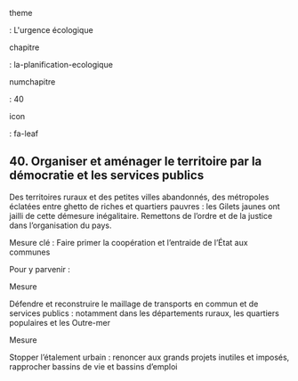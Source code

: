 theme

:   L'urgence écologique

chapitre

:   la-planification-ecologique

numchapitre

:   40

icon

:   fa-leaf

40\. Organiser et aménager le territoire par la démocratie et les
services publics
---------------------------------------------------------------

<div class="admonition note">

Des territoires ruraux et des petites villes abandonnés, des métropoles
éclatées entre ghetto de riches et quartiers pauvres : les Gilets jaunes
ont jailli de cette démesure inégalitaire. Remettons de l’ordre et de la
justice dans l’organisation du pays.

</div>

Mesure clé : Faire primer la coopération et l’entraide de l’État aux
communes

Pour y parvenir :

<div class="admonition">

Mesure

Défendre et reconstruire le maillage de transports en commun et de
services publics : notamment dans les départements ruraux, les quartiers
populaires et les Outre-mer

</div>

<div class="admonition">

Mesure

Stopper l’étalement urbain : renoncer aux grands projets inutiles et
imposés, rapprocher bassins de vie et bassins d’emploi

</div>
